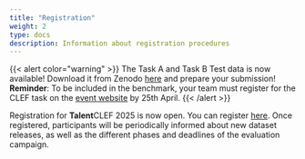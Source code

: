 ```yaml
---
title: "Registration"
weight: 2
type: docs
description: Information about registration procedures
---
```

{{< alert color="warning" >}}<i class="fas fa-exclamation-triangle"></i> The Task A and Task B Test data  is now available! Download it from Zenodo [here](https://doi.org/10.5281/zenodo.14002665) and prepare your submission! **Reminder**: To be included in the benchmark, your team must register for the CLEF task on the [event website](https://clef2025-labs-registration.dei.unipd.it/) by 25th April.
{{< /alert >}}

Registration for <strong>Talent</strong>CLEF 2025 is now open. You can register [here](https://clef2025-labs-registration.dei.unipd.it/). Once registered, participants will be periodically informed about new dataset releases, as well as the different phases and deadlines of the evaluation campaign. 
